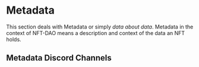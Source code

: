 # Metadata

This section deals with Metadata or simply _data about data_. Metadata in the context of NFT-DAO means a description and context of the data an NFT holds. 

## Metadata Discord Channels



